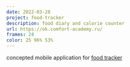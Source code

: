 ```yaml
---
date: 2022-03-28
project: food-tracker
description: food diary and calorie counter
url: https://ok.comfort-academy.ru/
frames: 24
color: 25 96% 53%
---
```


concepted mobile application for [food tracker](https://ok.comfort-academy.ru/)
